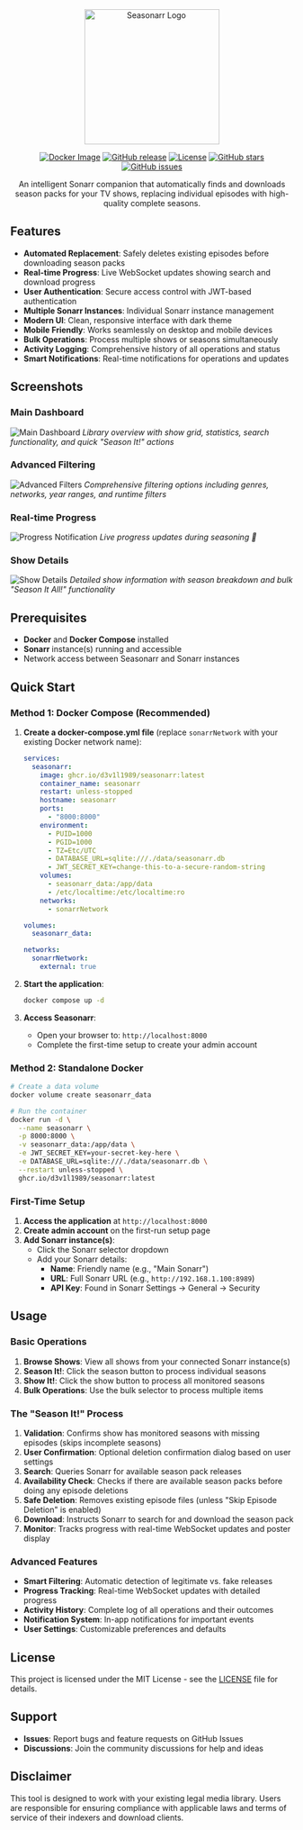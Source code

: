<div align="center">
  <img src="frontend/src/assets/logotransparent.png" alt="Seasonarr Logo" width="240">

  [![Docker Image](https://img.shields.io/badge/docker-ghcr.io-blue?style=flat-square&logo=docker)](https://ghcr.io/d3v1l1989/seasonarr)
  [![GitHub release](https://img.shields.io/github/release/d3v1l1989/seasonarr?style=flat-square)](https://github.com/d3v1l1989/seasonarr/releases)
  [![License](https://img.shields.io/github/license/d3v1l1989/seasonarr?style=flat-square)](https://github.com/d3v1l1989/seasonarr/blob/main/LICENSE)
  [![GitHub stars](https://img.shields.io/github/stars/d3v1l1989/seasonarr?style=flat-square)](https://github.com/d3v1l1989/seasonarr/stargazers)
  [![GitHub issues](https://img.shields.io/github/issues/d3v1l1989/seasonarr?style=flat-square)](https://github.com/d3v1l1989/seasonarr/issues)

  An intelligent Sonarr companion that automatically finds and downloads season packs for your TV shows, replacing individual episodes with high-quality complete seasons.
</div>

## Features

- **Automated Replacement**: Safely deletes existing episodes before downloading season packs
- **Real-time Progress**: Live WebSocket updates showing search and download progress
- **User Authentication**: Secure access control with JWT-based authentication
- **Multiple Sonarr Instances**: Individual Sonarr instance management
- **Modern UI**: Clean, responsive interface with dark theme
- **Mobile Friendly**: Works seamlessly on desktop and mobile devices
- **Bulk Operations**: Process multiple shows or seasons simultaneously
- **Activity Logging**: Comprehensive history of all operations and status
- **Smart Notifications**: Real-time notifications for operations and updates

## Screenshots

### Main Dashboard
![Main Dashboard](assets/screenshots/UI.png)
*Library overview with show grid, statistics, search functionality, and quick "Season It!" actions*

### Advanced Filtering
![Advanced Filters](assets/screenshots/filters.png)
*Comprehensive filtering options including genres, networks, year ranges, and runtime filters*

### Real-time Progress
![Progress Notification](assets/screenshots/notification.png)
*Live progress updates during seasoning 🧂*

### Show Details
![Show Details](assets/screenshots/showdetails.png)
*Detailed show information with season breakdown and bulk "Season It All!" functionality*

## Prerequisites

- **Docker** and **Docker Compose** installed
- **Sonarr** instance(s) running and accessible
- Network access between Seasonarr and Sonarr instances

## Quick Start

### Method 1: Docker Compose (Recommended)

1. **Create a docker-compose.yml file** (replace `sonarrNetwork` with your existing Docker network name):
   ```yaml
   services:
     seasonarr:
       image: ghcr.io/d3v1l1989/seasonarr:latest
       container_name: seasonarr
       restart: unless-stopped
       hostname: seasonarr
       ports:
         - "8000:8000"
       environment:
         - PUID=1000
         - PGID=1000
         - TZ=Etc/UTC
         - DATABASE_URL=sqlite:///./data/seasonarr.db
         - JWT_SECRET_KEY=change-this-to-a-secure-random-string
       volumes:
         - seasonarr_data:/app/data
         - /etc/localtime:/etc/localtime:ro
       networks:
         - sonarrNetwork

   volumes:
     seasonarr_data:

   networks:
     sonarrNetwork:
       external: true
   ```

2. **Start the application**:
   ```bash
   docker compose up -d
   ```

3. **Access Seasonarr**:
   - Open your browser to: `http://localhost:8000`
   - Complete the first-time setup to create your admin account

### Method 2: Standalone Docker

```bash
# Create a data volume
docker volume create seasonarr_data

# Run the container
docker run -d \
  --name seasonarr \
  -p 8000:8000 \
  -v seasonarr_data:/app/data \
  -e JWT_SECRET_KEY=your-secret-key-here \
  -e DATABASE_URL=sqlite:///./data/seasonarr.db \
  --restart unless-stopped \
  ghcr.io/d3v1l1989/seasonarr:latest
```


### First-Time Setup

1. **Access the application** at `http://localhost:8000`
2. **Create admin account** on the first-run setup page
3. **Add Sonarr instance(s)**:
   - Click the Sonarr selector dropdown
   - Add your Sonarr details:
     - **Name**: Friendly name (e.g., "Main Sonarr")
     - **URL**: Full Sonarr URL (e.g., `http://192.168.1.100:8989`)
     - **API Key**: Found in Sonarr Settings → General → Security

## Usage

### Basic Operations

1. **Browse Shows**: View all shows from your connected Sonarr instance(s)
2. **Season It!**: Click the season button to process individual seasons
3. **Show It!**: Click the show button to process all monitored seasons
4. **Bulk Operations**: Use the bulk selector to process multiple items

### The "Season It!" Process

1. **Validation**: Confirms show has monitored seasons with missing episodes (skips incomplete seasons)
2. **User Confirmation**: Optional deletion confirmation dialog based on user settings
3. **Search**: Queries Sonarr for available season pack releases
4. **Availability Check**: Checks if there are available season packs before doing any episode deletions
5. **Safe Deletion**: Removes existing episode files (unless "Skip Episode Deletion" is enabled)
6. **Download**: Instructs Sonarr to search for and download the season pack
7. **Monitor**: Tracks progress with real-time WebSocket updates and poster display

### Advanced Features

- **Smart Filtering**: Automatic detection of legitimate vs. fake releases
- **Progress Tracking**: Real-time WebSocket updates with detailed progress
- **Activity History**: Complete log of all operations and their outcomes
- **Notification System**: In-app notifications for important events
- **User Settings**: Customizable preferences and defaults

## License

This project is licensed under the MIT License - see the [LICENSE](LICENSE) file for details.

## Support

- **Issues**: Report bugs and feature requests on GitHub Issues
- **Discussions**: Join the community discussions for help and ideas

## Disclaimer

This tool is designed to work with your existing legal media library. Users are responsible for ensuring compliance with applicable laws and terms of service of their indexers and download clients.